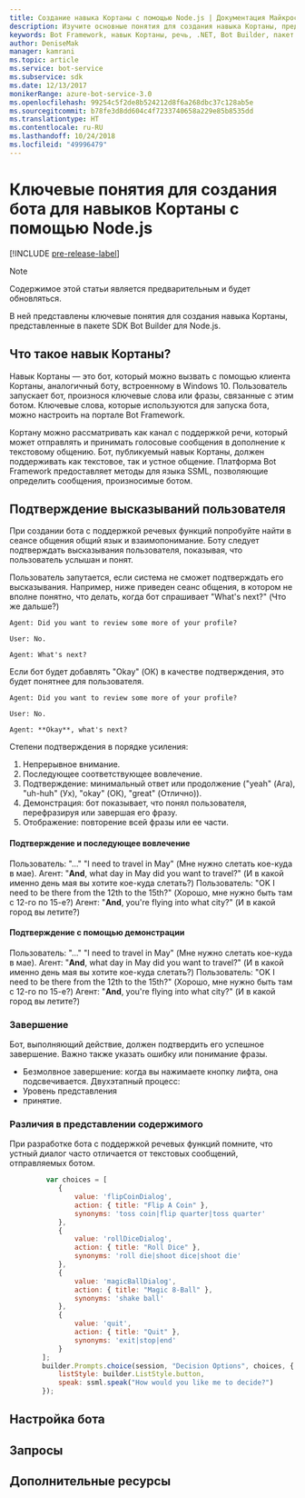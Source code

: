 ```yaml
---
title: Создание навыка Кортаны с помощью Node.js | Документация Майкрософт
description: Изучите основные понятия для создания навыка Кортаны, представленные в пакете SDK Bot Builder для Node.js.
keywords: Bot Framework, навык Кортаны, речь, .NET, Bot Builder, пакет SDK, ключевые понятия, основные понятия
author: DeniseMak
manager: kamrani
ms.topic: article
ms.service: bot-service
ms.subservice: sdk
ms.date: 12/13/2017
monikerRange: azure-bot-service-3.0
ms.openlocfilehash: 99254c5f2de8b524212d8f6a268dbc37c128ab5e
ms.sourcegitcommit: b78fe3d8dd604c4f7233740658a229e85b8535dd
ms.translationtype: HT
ms.contentlocale: ru-RU
ms.lasthandoff: 10/24/2018
ms.locfileid: "49996479"
---
```

# <a name="key-concepts-for-building-a-bot-for-cortana-skills-using-nodejs"></a>Ключевые понятия для создания бота для навыков Кортаны с помощью Node.js
 
[!INCLUDE [pre-release-label](../includes/pre-release-label-v3.md)]

> [!NOTE]
> Содержимое этой статьи является предварительным и будет обновляться.

В ней представлены ключевые понятия для создания навыка Кортаны, представленные в пакете SDK Bot Builder для Node.js. 

## <a name="what-is-a-cortana-skill"></a>Что такое навык Кортаны?
Навык Кортаны — это бот, который можно вызвать с помощью клиента Кортаны, аналогичный боту, встроенному в Windows 10. Пользователь запускает бот, произнося ключевые слова или фразы, связанные с этим ботом. Ключевые слова, которые используются для запуска бота, можно настроить на портале Bot Framework. 

Кортану можно рассматривать как канал с поддержкой речи, который может отправлять и принимать голосовые сообщения в дополнение к текстовому общению. Бот, публикуемый навык Кортаны, должен поддерживать как текстовое, так и устное общение. Платформа Bot Framework предоставляет методы для языка SSML, позволяющие определить сообщения, произносимые ботом.

## <a name="acknowledge-user-utterances"></a>Подтверждение высказываний пользователя 

<!-- Establishing conversational understanding -->
<!-- Placeholder: In this section, describe how you have to write your speech to sound natural -->


При создании бота с поддержкой речевых функций попробуйте найти в сеансе общения общий язык и взаимопонимание. Боту следует подтверждать высказывания пользователя, показывая, что пользователь услышан и понят.

Пользователь запутается, если система не сможет подтверждать его высказывания. Например, ниже приведен сеанс общения, в котором не вполне понятно, что делать, когда бот спрашивает "What's next?" (Что же дальше?)

```
Agent: Did you want to review some more of your profile?

User: No.

Agent: What's next?
```

Если бот будет добавлять "Okay" (ОК) в качестве подтверждения, это будет понятнее для пользователя.

```
Agent: Did you want to review some more of your profile?

User: No.

Agent: **Okay**, what's next?
```


Степени подтверждения в порядке усиления:
1. Непрерывное внимание.
2. Последующее соответствующее вовлечение.
3. Подтверждение: минимальный ответ или продолжение ("yeah" (Ага), "uh-huh" (Ух), "okay" (ОК), "great" (Отлично)).
4. Демонстрация: бот показывает, что понял пользователя, перефразируя или завершая его фразу.
5. Отображение: повторение всей фразы или ее части.

#### <a name="acknowledgement-and-next-relevant-contribution"></a>Подтверждение и последующее вовлечение
Пользователь: "..." "I need to travel in May" (Мне нужно слетать кое-куда в мае).
Агент: "**And**, what day in May did you want to travel?" (И в какой именно день мая вы хотите кое-куда слетать?)
Пользователь: "OK I need to be there from the 12th to the 15th?" (Хорошо, мне нужно быть там с 12-го по 15-е?)
Агент: "**And**, you're flying into what city?" (И в какой город вы летите?)

#### <a name="grounding-by-demonstration"></a>Подтверждение с помощью демонстрации
Пользователь: "..." "I need to travel in May" (Мне нужно слетать кое-куда в мае).
Агент: "**And**, what day in May did you want to travel?" (И в какой именно день мая вы хотите кое-куда слетать?)
Пользователь: "OK I need to be there from the 12th to the 15th?" (Хорошо, мне нужно быть там с 12-го по 15-е?)
Агент: "**And**, you're flying into what city?" (И в какой город вы летите?)


### <a name="closure"></a>Завершение

Бот, выполняющий действие, должен подтвердить его успешное завершение.
Важно также указать ошибку или понимание фразы. 
* Безмолвное завершение: когда вы нажимаете кнопку лифта, она подсвечивается.
Двухэтапный процесс:
* Уровень представления 
* принятие.


### <a name="differences-in-content-presentation"></a>Различия в представлении содержимого
При разработке бота с поддержкой речевых функций помните, что устный диалог часто отличается от текстовых сообщений, отправляемых ботом.
<!-- If there are differences in what the bot will say, in the text vs the speak fields of a prompt or in a waterfall, for example, discuss them here.

## Speech

You bot uses the **session.say** method to speak to the user. The speak method has three overloads:
* If you pass only one parameter to **session.say**, it can be a text parameter.
* If you pass two parameters to **session.say**, it can take text and SSML.
* If you pass three parameters, the third parameter takes an options structure that specifies all the options you can pass to build an **IMessage** object.

```javascript
var bot = new builder.UniversalBot(connector, function (session) {
    session.say("Hello... I'm a decision making bot.'.", 
        ssml.speak("Hello. I can help you answer all of life's tough questions."));
    session.replaceDialog('rootMenu');
});

```
## Speech in messages

The **IMessage** object provides a **speak** property for SSML. It can be used to play a .wav file.

The **inputHint** property helps indicate to Cortana whether your bot is expecting input. If you're using a built-in prompt, this value is automatically set to the default of **expectingInput**.

The **inputHint** property can take the following values: 
* **expectingInput**: Indicates that the bot is actively expecting a response from the user. Cortana listens for the user to speak into the microphone.
* **acceptingInput**: Indicates that the bot is passively ready for input but is not waiting on a response. Cortana accepts input from the user if the user holds down the microphone button.
* **ignoringInput**: Cortana is ignoring input. Your bot may send this hint if it is actively processing a request and will ignore input from users until the request is complete.

Prompts can take a `speak:` or `retrySpeak` option.

```javascript
        builder.Prompts.choice(session, "Decision Options", choices, {
            listStyle: builder.ListStyle.button,
            speak: ssml.speak("How would you like me to decide?")
        });
```

Prompts.number has *ordinal support*, meaning that you can say "the last", "the first", "the next-to-last" to choose an item in a list.




## Using synonyms

<!-- Axl Rose example -->     
```javascript   
         var choices = [
            { 
                value: 'flipCoinDialog',
                action: { title: "Flip A Coin" },
                synonyms: 'toss coin|flip quarter|toss quarter'
            },
            {
                value: 'rollDiceDialog',
                action: { title: "Roll Dice" },
                synonyms: 'roll die|shoot dice|shoot die'
            },
            {
                value: 'magicBallDialog',
                action: { title: "Magic 8-Ball" },
                synonyms: 'shake ball'
            },
            {
                value: 'quit',
                action: { title: "Quit" },
                synonyms: 'exit|stop|end'
            }
        ];
        builder.Prompts.choice(session, "Decision Options", choices, {
            listStyle: builder.ListStyle.button,
            speak: ssml.speak("How would you like me to decide?")
        });
```


## <a name="configuring-your-bot"></a>Настройка бота

## <a name="prompts"></a>Запросы


## <a name="additional-resources"></a>Дополнительные ресурсы

[CortanaGetstarted]: /cortana/getstarted
[SSMLRef]: https://msdn.microsoft.com/en-us/library/hh378377(v=office.14).aspx
